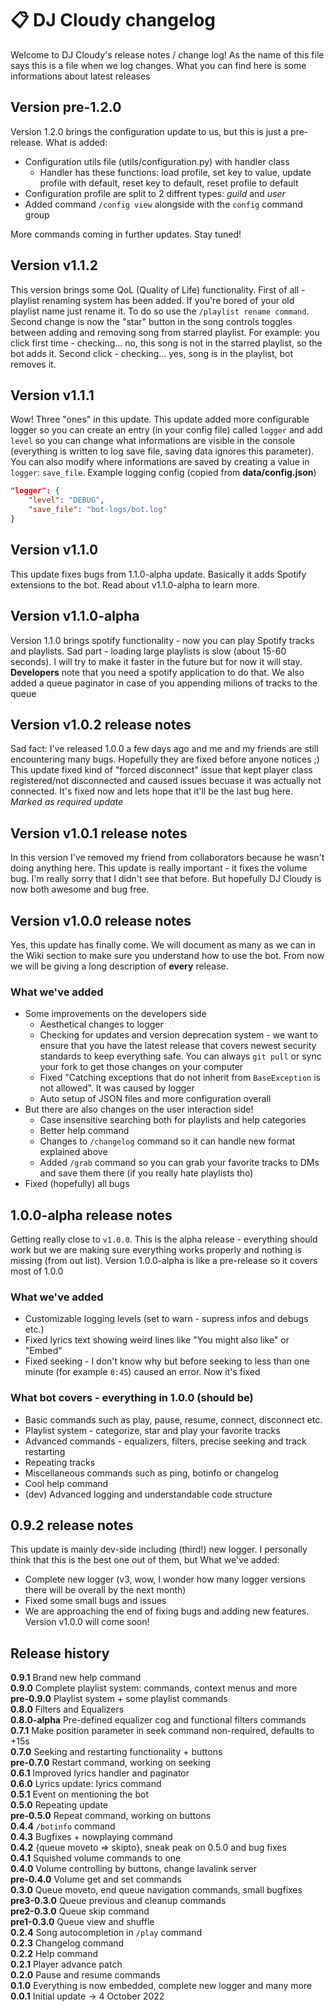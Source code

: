 # 📋 DJ Cloudy changelog
Welcome to DJ Cloudy's release notes / change log! As the name of this file says this is a file when we log changes. What you can find here is some informations about latest releases

## Version pre-1.2.0
Version 1.2.0 brings the configuration update to us, but this is just a pre-release. What is added:
- Configuration utils file (utils/configuration.py) with handler class
    - Handler has these functions: load profile, set key to value, update profile with default, reset key to default, reset profile to default
- Configuration profile are split to 2 diffrent types: *guild* and *user*
- Added command `/config view` alongside with the `config` command group

More commands coming in further updates. Stay tuned!

## Version v1.1.2
This version brings some QoL (Quality of Life) functionality. First of all - playlist renaming system has been added. If you're bored of your old playlist name just rename it. To do so use the `/playlist rename command`. Second change is now the "star" button in the song controls toggles between adding and removing song from starred playlist. For example: you click first time - checking... no, this song is not in the starred playlist, so the bot adds it. Second click - checking... yes, song is in the playlist, bot removes it.

## Version v1.1.1
Wow! Three "ones" in this update. This update added more configurable logger so you can create an entry (in your config file) called `logger` and add `level` 
so you can change what informations are visible in the console (everything is written to log save file, saving data ignores this parameter). 
You can also modify where informations are saved by creating a value in `logger`: `save_file`. Example logging config (copied from **data/config.json**)
```json
"logger": {
    "level": "DEBUG",
    "save_file": "bot-logs/bot.log"
}
```

## Version v1.1.0
This update fixes bugs from 1.1.0-alpha update. Basically it adds Spotify extensions to the bot. Read about v1.1.0-alpha to learn more.


## Version v1.1.0-alpha
Version 1.1.0 brings spotify functionality - now you can play Spotify tracks and playlists. Sad part - loading large playlists is slow (about 15-60 seconds). I will try to make it faster in the future but for now it will stay. **Developers** note that you need a spotify application to do that. We also added a queue paginator in case of you appending milions of tracks to the queue

## Version v1.0.2 release notes
Sad fact: I've released 1.0.0 a few days ago and me and my friends are still encountering many bugs. Hopefully they are fixed before anyone notices ;) This update fixed kind of "forced disconnect" issue that kept player class registered/not disconnected and caused issues becuase it was actually not connected. It's fixed now and lets hope that it'll be the last bug here. *Marked as required update*

## Version v1.0.1 release notes
In this version I've removed my friend from collaborators because he wasn't doing anything here. This update is really important - it fixes the volume bug. I'm really sorry that I didn't see that before. But hopefully DJ Cloudy is now both awesome and bug free.

## Version v1.0.0 release notes
Yes, this update has finally come. We will document as many as we can in the Wiki section to make sure you understand how to use the bot. From now we will be giving a long description of __every__ release.
### What we've added
- Some improvements on the developers side
    - Aesthetical changes to logger
    - Checking for updates and version deprecation system - we want to ensure that you have the latest release that covers newest security standards to keep everything safe. You can always `git pull` or sync your fork to get those changes on your computer
    - Fixed "Catching exceptions that do not inherit from `BaseException` is not allowed". It was caused by logger
    - Auto setup of JSON files and more configuration overall
- But there are also changes on the user interaction side!
    - Case insensitive searching both for playlists and help categories
    - Better help command
    - Changes to `/changelog` command so it can handle new format explained above
    - Added `/grab` command so you can grab your favorite tracks to DMs and save them there (if you really hate playlists tho)
- Fixed (hopefully) all bugs

## 1.0.0-alpha release notes
Getting really close to `v1.0.0`. This is the alpha release - everything should work but we are making sure everything works properly and nothing is missing (from out list). Version 1.0.0-alpha is like a pre-release so it covers most of 1.0.0
### What we've added
- Customizable logging levels (set to warn - supress infos and debugs etc.)
- Fixed lyrics text showing weird lines like "You might also like" or "Embed"
- Fixed seeking - I don't know why but before seeking to less than one minute (for example `0:45`) caused an error. Now it's fixed
### What bot covers - everything in 1.0.0 (should be)
- Basic commands such as play, pause, resume, connect, disconnect etc.
- Playlist system - categorize, star and play your favorite tracks
- Advanced commands - equalizers, filters, precise seeking and track restarting
- Repeating tracks
- Miscellaneous commands such as ping, botinfo or changelog
- Cool help command
- (dev) Advanced logging and understandable code structure

## 0.9.2 release notes
This update is mainly dev-side including (third!) new logger. I personally think that this is the best one out of them, but 
What we've added:
- Complete new logger (v3, wow, I wonder how many logger versions there will be overall by the next month)
- Fixed some small bugs and issues
- We are approaching the end of fixing bugs and adding new features. Version v1.0.0 will come soon!

## Release history
**0.9.1** Brand new help command <br/>
**0.9.0** Complete playlist system: commands, context menus and more <br/>
**pre-0.9.0** Playlist system + some playlist commands <br/>
**0.8.0** Filters and Equalizers <br/>
**0.8.0-alpha** Pre-defined equalizer cog and functional filters commands <br/>
**0.7.1** Make position parameter in seek command non-required, defaults to +15s <br/>
**0.7.0** Seeking and restarting functionality + buttons <br/>
**pre-0.7.0** Restart command, working on seeking <br/>
**0.6.1** Improved lyrics handler and paginator <br/>
**0.6.0** Lyrics update: lyrics command <br/> 
**0.5.1** Event on mentioning the bot <br/>
**0.5.0** Repeating update <br/>
**pre-0.5.0** Repeat command, working on buttons <br/>
**0.4.4** `/botinfo` command <br/>
**0.4.3** Bugfixes + nowplaying command <br/>
**0.4.2** {queue moveto => skipto}, sneak peak on 0.5.0 and bug fixes <br/>
**0.4.1** Squished volume commands to one <br/>
**0.4.0** Volume controlling by buttons, change lavalink server <br/>
**pre-0.4.0** Volume get and set commands <br/>
**0.3.0** Queue moveto, end queue navigation commands, small bugfixes <br/>
**pre3-0.3.0** Queue previous and cleanup commands <br/>
**pre2-0.3.0** Queue skip command <br/>
**pre1-0.3.0** Queue view and shuffle <br/>
**0.2.4** Song autocompletion in `/play` command <br/>
**0.2.3** Changelog command <br/>
**0.2.2** Help command <br/>
**0.2.1** Player advance patch <br/>
**0.2.0** Pause and resume commands <br/>
**0.1.0** Everything is now embedded, complete new logger and many more <br/>
**0.0.1** Initial update -> 4 October 2022
